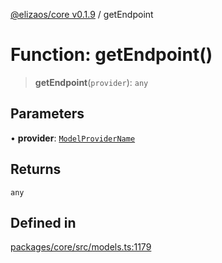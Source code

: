 [@elizaos/core v0.1.9](../index.md) / getEndpoint

# Function: getEndpoint()

> **getEndpoint**(`provider`): `any`

## Parameters

• **provider**: [`ModelProviderName`](../enumerations/ModelProviderName.md)

## Returns

`any`

## Defined in

[packages/core/src/models.ts:1179](https://github.com/abilmansuryeshmuratov/tutorial_agent/blob/main/packages/core/src/models.ts#L1179)
